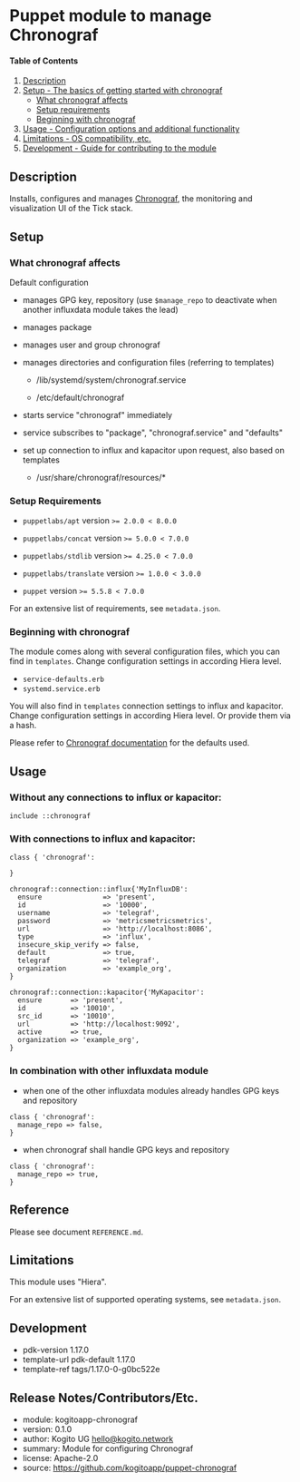 # Puppet module to manage Chronograf



#### Table of Contents

1. [Description](#description)
2. [Setup - The basics of getting started with chronograf](#setup)
    * [What chronograf affects](#what-chronograf-affects)
    * [Setup requirements](#setup-requirements)
    * [Beginning with chronograf](#beginning-with-chronograf)
3. [Usage - Configuration options and additional functionality](#usage)
4. [Limitations - OS compatibility, etc.](#limitations)
5. [Development - Guide for contributing to the module](#development)

## Description

Installs, configures and manages [Chronograf](https://github.com/influxdata/chronograf), the monitoring and visualization UI of the Tick stack.

## Setup

### What chronograf affects

Default configuration

- manages GPG key, repository (use `$manage_repo` to deactivate when another influxdata module takes the lead)

- manages package

- manages user and group chronograf

- manages directories and configuration files (referring to templates)

  * /lib/systemd/system/chronograf.service

  * /etc/default/chronograf

- starts service "chronograf" immediately

- service subscribes to "package", "chronograf.service" and "defaults"

- set up connection to influx and kapacitor upon request, also based on templates

  * /usr/share/chronograf/resources/*

### Setup Requirements

-   `puppetlabs/apt`
    version `>= 2.0.0 < 8.0.0`

-   `puppetlabs/concat`
    version `>= 5.0.0 < 7.0.0`

-   `puppetlabs/stdlib`
    version `>= 4.25.0 < 7.0.0`

-   `puppetlabs/translate`
    version `>= 1.0.0 < 3.0.0`

-   `puppet`
    version `>= 5.5.8 < 7.0.0`

For an extensive list of requirements, see `metadata.json`.

### Beginning with chronograf

The module comes along with several configuration files, which you can find in
`templates`. Change configuration settings in according Hiera level.

- `service-defaults.erb`
- `systemd.service.erb`

You will also find in `templates` connection settings to influx and kapacitor.
Change configuration settings in according Hiera level. Or provide them via a hash.

Please refer to [Chronograf documentation](https://www.influxdata.com/time-series-platform/chronograf/)
for the defaults used.

## Usage

### Without any connections to influx or kapacitor:

```
include ::chronograf
```

### With connections to influx and kapacitor:

```
class { 'chronograf':

}

chronograf::connection::influx{'MyInfluxDB':
  ensure               => 'present',
  id                   => '10000',
  username             => 'telegraf',
  password             => 'metricsmetricsmetrics',
  url                  => 'http://localhost:8086',
  type                 => 'influx',
  insecure_skip_verify => false,
  default              => true,
  telegraf             => 'telegraf',
  organization         => 'example_org',
}

chronograf::connection::kapacitor{'MyKapacitor':
  ensure       => 'present',
  id           => '10010',
  src_id       => '10010',
  url          => 'http://localhost:9092',
  active       => true,
  organization => 'example_org',
}
```

### In combination with other influxdata module

* when one of the other influxdata modules already handles GPG keys and repository

```
class { 'chronograf':
  manage_repo => false,
}
```

* when chronograf shall handle GPG keys and repository

```
class { 'chronograf':
  manage_repo => true,
}
```

## Reference

Please see document `REFERENCE.md`.

## Limitations

   This module uses "Hiera".

   For an extensive list of supported operating systems, see `metadata.json`.

## Development

-   pdk-version     1.17.0
-   template-url    pdk-default 1.17.0
-   template-ref    tags/1.17.0-0-g0bc522e

## Release Notes/Contributors/Etc.

-   module:     kogitoapp-chronograf
-   version:    0.1.0
-   author:     Kogito UG <hello@kogito.network>
-   summary:    Module for configuring Chronograf
-   license:    Apache-2.0
-   source:     https://github.com/kogitoapp/puppet-chronograf
